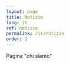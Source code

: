 ```yaml
---
layout: page
title: Notizie
lang: it
ref: notizie
permalink: /it/notizie
order: 2
---
```


Pagina "chi siamo"
